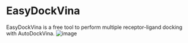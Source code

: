 # EasyDockVina
EasyDockVina is a free tool to perform multiple receptor-ligand docking with AutoDockVina.
![image](https://github.com/user-attachments/assets/97b78de9-925e-4eb8-8b7f-a9f37b277f14)
